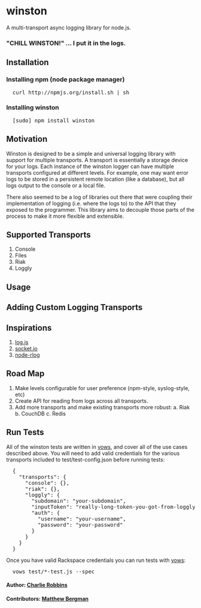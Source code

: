 # winston

A multi-transport async logging library for node.js.

### "CHILL WINSTON!" ... I put it in the logs.

## Installation

### Installing npm (node package manager)
<pre>
  curl http://npmjs.org/install.sh | sh
</pre>

### Installing winston
<pre>
  [sudo] npm install winston
</pre>

## Motivation
Winston is designed to be a simple and universal logging library with support for multiple transports. A transport is essentially a storage device for your logs. Each instance of the winston logger can have multiple transports configured at different levels. For example, one may want error logs to be stored in a persistent remote location (like a database), but all logs output to the console or a local file. 

There also seemed to be a log of libraries out there that were coupling their implementation of logging (i.e. where the logs to) to the API that they exposed to the programmer. This library aims to decouple those parts of the process to make it more flexible and extensible.

## Supported Transports
1. Console
2. Files
3. Riak
4. Loggly

## Usage

## Adding Custom Logging Transports

## Inspirations
1. [log.js](https://github.com/visionmedia/log.js)
2. [socket.io](http://socket.io)
3. [node-rlog](https://github.com/jbrisbin/node-rlog)

## Road Map
1. Make levels configurable for user preference (npm-style, syslog-style, etc)
2. Create API for reading from logs across all transports.  
3. Add more transports and make existing transports more robust:
  a. Riak
  b. CouchDB
  c. Redis

## Run Tests
All of the winston tests are written in [vows][1], and cover all of the use cases described above. You will need to add valid credentials for the various transports included to test/test-config.json before running tests:
<pre>
  {
    "transports": {
      "console": {},
      "riak": {},
      "loggly": {
        "subdomain": "your-subdomain",
        "inputToken": "really-long-token-you-got-from-loggly",
        "auth": {
          "username": "your-username",
          "password": "your-password"
        }
      }
    }
  }
</pre>

Once you have valid Rackspace credentials you can run tests with [vows][1]:
<pre>
  vows test/*-test.js --spec
</pre>

#### Author: [Charlie Robbins](http://twitter.com/indexzero)
#### Contributors: [Matthew Bergman](http://github.com/fotoverite)

[1]: http://vowsjs.org